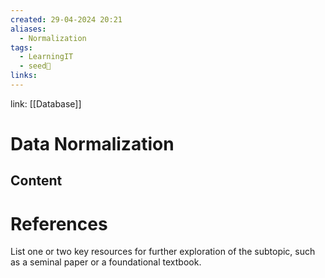 ```yaml
---
created: 29-04-2024 20:21
aliases:
  - Normalization
tags:
  - LearningIT
  - seed🌱
links:
---
```


link: [[Database]]

# Data Normalization

## Content

# References

List one or two key resources for further exploration of the subtopic, such as a seminal paper or a foundational textbook.

